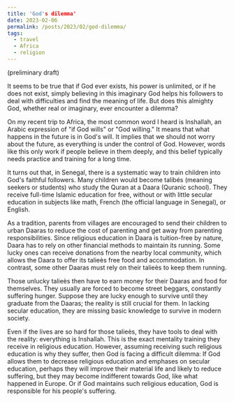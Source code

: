```yaml
---
title: 'God's dilemma'
date: 2023-02-06
permalink: /posts/2023/02/god-dilemma/
tags:
  - travel
  - Africa
  - religion
---
```


(preliminary draft)

It seems to be true that if God ever exists, his power is unlimited, or if he does not exist, simply believing in this imaginary God helps his followers to deal with difficulties and find the meaning of life. But does this almighty God, whether real or imaginary, ever encounter a dilemma? 

On my recent trip to Africa, the most common word I heard is Inshallah, an Arabic expression of "if God wills" or "God willing." It means that what happens in the future is in God's will. It implies that we should not worry about the future, as everything is under the control of God. However, words like this only work if people believe in them deeply, and this belief typically needs practice and training for a long time. 

It turns out that, in Senegal, there is a systematic way to train children into God's faithful followers. Many children would become talibés (meaning seekers or students) who study the Quran at a Daara (Quranic school). They receive full-time Islamic education for free, without or with little secular education in subjects like math, French (the official language in Senegal), or English. 

As a tradition, parents from villages are encouraged to send their children to urban Daaras to reduce the cost of parenting and get away from parenting responsibilities. Since religious education in Daara is tuition-free by nature, Daara has to rely on other financial methods to maintain its running. Some lucky ones can receive donations from the nearby local community, which allows the Daara to offer its talieès free food and accommodation. In contrast, some other Daaras must rely on their talieès to keep them running.

Those unlucky talieès then have to earn money for their Daaras and food for themselves. They usually are forced to become street beggars, constantly suffering hunger. Suppose they are lucky enough to survive until they graduate from the Daaras; the reality is still crucial for them. In lacking secular education, they are missing basic knowledge to survive in modern society. 

Even if the lives are so hard for those talieès, they have tools to deal with the reality: everything is Inshallah. This is the exact mentality training they receive in religious education. However, assuming receiving such religious education is why they suffer, then God is facing a difficult dilemma: If God allows them to decrease religious education and emphases on secular education, perhaps they will improve their material life and likely to reduce suffering, but they may become indifferent towards God, like what happened in Europe. Or if God maintains such religious education, God is responsible for his people's suffering.  
